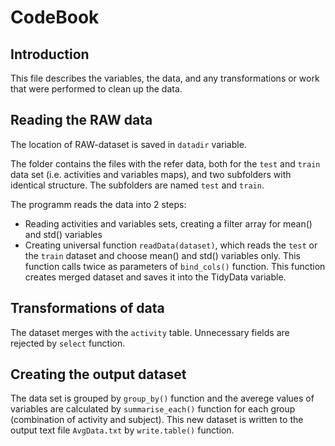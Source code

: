 # CodeBook
## Introduction
This file describes the variables, the data, and any transformations or work that were performed to clean up the data.

## Reading the RAW data
The location of RAW-dataset is saved in `datadir` variable.

The folder contains the files with the refer data, both for the `test` and `train` data set (i.e. activities and variables maps), and two subfolders with identical structure. The subfolders are named `test` and `train`.

The programm reads the data into 2 steps:
* Reading activities and variables sets, creating a filter array for mean() and std() variables
* Creating universal function `readData(dataset)`, which reads the `test` or the `train` dataset and choose mean() and std() variables only. This function calls twice as parameters of `bind_cols()` function. This function creates merged dataset and saves it into the TidyData variable.

## Transformations of data
The dataset merges with the `activity` table. Unnecessary fields are rejected by `select` function.

## Creating the output dataset
The data set is grouped by `group_by()` function and the averege values of variables are calculated by `summarise_each()` function for each group (combination of activity and subject).
This new dataset is written to the output text file `AvgData.txt` by `write.table()` function.

